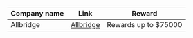 



| Company name  | Link                                            | Reward                  |
| ------------- | ------------------------------------------------|-------------------------|
| Allbridge     | [Allbridge](https://hackenproof.com/allbridge)  | Rewards up to $75000    |




